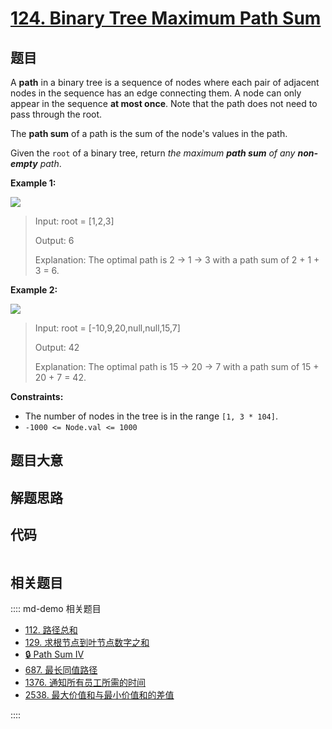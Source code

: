 # [124. Binary Tree Maximum Path Sum](https://leetcode.com/problems/binary-tree-maximum-path-sum)

## 题目

A **path** in a binary tree is a sequence of nodes where each pair of adjacent
nodes in the sequence has an edge connecting them. A node can only appear in
the sequence **at most once**. Note that the path does not need to pass
through the root.

The **path sum** of a path is the sum of the node's values in the path.

Given the `root` of a binary tree, return _the maximum **path sum** of any
**non-empty** path_.



**Example 1:**

![](https://assets.leetcode.com/uploads/2020/10/13/exx1.jpg)

> Input: root = [1,2,3]
> 
> Output: 6
> 
> Explanation: The optimal path is 2 -> 1 -> 3 with a path sum of 2 + 1 + 3 = 6.

**Example 2:**

![](https://assets.leetcode.com/uploads/2020/10/13/exx2.jpg)

> Input: root = [-10,9,20,null,null,15,7]
> 
> Output: 42
> 
> Explanation: The optimal path is 15 -> 20 -> 7 with a path sum of 15 + 20 + 7 = 42.

**Constraints:**

  * The number of nodes in the tree is in the range `[1, 3 * 104]`.
  * `-1000 <= Node.val <= 1000`


## 题目大意

## 解题思路

## 代码

```javascript

```

## 相关题目

:::: md-demo 相关题目
- [112. 路径总和](./0112.md)
- [129. 求根节点到叶节点数字之和](./0129.md)
- [🔒 Path Sum IV](https://leetcode.com/problems/path-sum-iv)
- [687. 最长同值路径](https://leetcode.com/problems/longest-univalue-path)
- [1376. 通知所有员工所需的时间](https://leetcode.com/problems/time-needed-to-inform-all-employees)
- [2538. 最大价值和与最小价值和的差值](https://leetcode.com/problems/difference-between-maximum-and-minimum-price-sum)

::::
